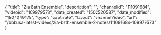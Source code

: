 {
    "title": "Zia Bath Ensemble",
    "description": "",
    "channelid": "111091684",
    "videoid": "109979573",
    "date_created": "1502520587",
    "date_modified": "1504049175",
    "type": "captivate",
    "layout": "channelVideo",
    "url": "\/bbbusa-latest-videos\/zia-bath-ensemble-2-notes\/111091684-109979573"
}